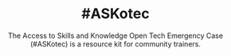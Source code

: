 ---
title: '#ASKotec'
subtitle: The Access to Skills and Knowledge Open Tech Emergency Case (#ASKotec) is a resource kit for community trainers.
thumbnail: assets/img/tools/askotec.png
link: https://askotec.openculture.agency/
---